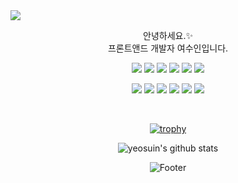 
<img src="https://capsule-render.vercel.app/api?type=waving&color=ACBCFF&fontColor=gradient&height=200&section=header&text=Welcome+to+Suin's+Github!👋&fontSize=40"/>
<div align=center> 

안녕하세요.✨<br>
프론트앤드 개발자 여수인입니다. <br>

<div align=center>  
<p>
  <img src="https://img.shields.io/badge/HTML5-E34F26?style=flat-square&logo=html5&logoColor=white"/>
  <img src="https://img.shields.io/badge/CSS3-1572B6?style=flat-square&logo=css3&logoColor=white"/>
  <img src="https://img.shields.io/badge/JavaScript-F7DF1E?style=flat-square&logo=javascript&logoColor=white"/>
  <img src="https://img.shields.io/badge/React-61DAFB?style=flat-square&logo=react&logoColor=white"/>
  <img src="https://img.shields.io/badge/Vue.js-4FC08D?style=flat-square&logo=Vue.js&logoColor=white"/>

  <img src="https://img.shields.io/badge/Tailwind CSS-06B6D4?style=flat-square&logo=tailwindcss&logoColor=white"/>
</p>
<p>
  <img src="https://img.shields.io/badge/Git-F05032?style=flat-square&logo=git&logoColor=white"/>
  <img src="https://img.shields.io/badge/GitHub-181717?style=flat-square&logo=github&logoColor=white"/>
  <img src="https://img.shields.io/badge/GitLab-FC6D26?style=flat-square&logo=gitlab&logoColor=white"/>
  <img src="https://img.shields.io/badge/Jira-0053CC?style=flat-square&logo=jira&logoColor=white"/>
  <img src="https://img.shields.io/badge/Notion-000000?style=flat-square&logo=notion&logoColor=white"/>
  <img src="https://img.shields.io/badge/confluence-%23172BF4.svg?style=flat-square&logo=confluence&logoColor=white"/>
</p>
  <br>

[![trophy](https://github-profile-trophy.vercel.app/?username=yeosuin&row=1)](https://github.com/ryo-ma/github-profile-trophy)

![yeosuin's github stats](https://github-readme-stats.vercel.app/api?username=yeosuin&show_icons=true)

<!-- [![Top Langs](https://github-readme-stats.vercel.app/api/top-langs/?username=immof&layout=compact)](https://github.com/yeosuin/yeosuin)
 -->
  
  




![Footer](https://capsule-render.vercel.app/api?type=waving&color=auto&height=200&section=footer)
